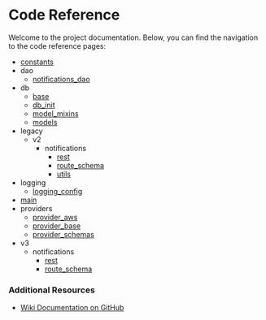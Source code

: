 # Code Reference

Welcome to the project documentation. Below, you can find the navigation to the code reference pages:

* [constants](constants.md)
* dao
    * [notifications_dao](dao/notifications_dao.md)
* db
    * [base](db/base.md)
    * [db_init](db/db_init.md)
    * [model_mixins](db/model_mixins.md)
    * [models](db/models.md)
* legacy
    * v2
        * notifications
            * [rest](legacy/v2/notifications/rest.md)
            * [route_schema](legacy/v2/notifications/route_schema.md)
            * [utils](legacy/v2/notifications/utils.md)
* logging
    * [logging_config](logging/logging_config.md)
* [main](main.md)
* providers
    * [provider_aws](providers/provider_aws.md)
    * [provider_base](providers/provider_base.md)
    * [provider_schemas](providers/provider_schemas.md)
* v3
    * notifications
        * [rest](v3/notifications/rest.md)
        * [route_schema](v3/notifications/route_schema.md)


### Additional Resources
- [Wiki Documentation on GitHub](https://github.com/department-of-veterans-affairs/va-enp-api/wiki)
